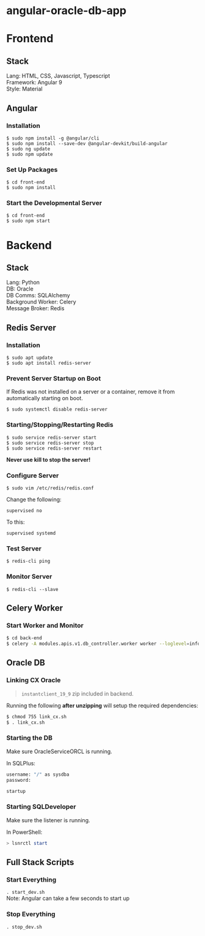 # angular-oracle-db-app
# Frontend
## Stack
Lang: HTML, CSS, Javascript, Typescript <br>
Framework: Angular 9 <br>
Style: Material <br>

## Angular
### Installation
`$ sudo npm install -g @angular/cli` <br>
`$ sudo npm install --save-dev @angular-devkit/build-angular` <br>
`$ sudo ng update` <br>
`$ sudo npm update`

### Set Up Packages
`$ cd front-end` <br>
`$ sudo npm install`

### Start the Developmental Server
`$ cd front-end` <br>
`$ sudo npm start`

# Backend
## Stack
Lang: Python <br>
DB: Oracle <br>
DB Comms: SQLAlchemy <br>
Background Worker: Celery <br>
Message Broker: Redis <br>

## Redis Server
### Installation
`$ sudo apt update` <br>
`$ sudo apt install redis-server`

### Prevent Server Startup on Boot
If Redis was not installed on a server or a container, remove it from automatically starting on boot.

`$ sudo systemctl disable redis-server`

### Starting/Stopping/Restarting Redis
`$ sudo service redis-server start` <br>
`$ sudo service redis-server stop` <br>
`$ sudo service redis-server restart`

<strong>Never use kill to stop the server!</strong>

### Configure Server
`$ sudo vim /etc/redis/redis.conf`

Change the following:
```
supervised no
```
To this: <br>
```
supervised systemd
```
### Test Server

`$ redis-cli ping`

### Monitor Server

`$ redis-cli --slave`

## Celery Worker
### Start Worker and Monitor
```sh
$ cd back-end
$ celery -A modules.apis.v1.db_controller.worker worker --loglevel=info
```

## Oracle DB
### Linking CX Oracle
> `instantclient_19_9` zip included in backend.

Running the following <strong>after unzipping</strong> will setup the required dependencies:
```sh
$ chmod 755 link_cx.sh
$ . link_cx.sh
```

### Starting the DB
Make sure OracleServiceORCL is running.

In SQLPlus:
```sh
username: "/" as sysdba
password:

startup
```

### Starting SQLDeveloper
Make sure the listener is running.

In PowerShell:
```powershell
> lsnrctl start
```

## Full Stack Scripts
### Start Everything
`. start_dev.sh` <br>
Note: Angular can take a few seconds to start up
### Stop Everything
`. stop_dev.sh`